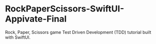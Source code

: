 # RockPaperScissors-SwiftUI-Appivate-Final

Rock, Paper, Scissors game Test Driven Development (TDD) tutorial built with SwiftUI.
